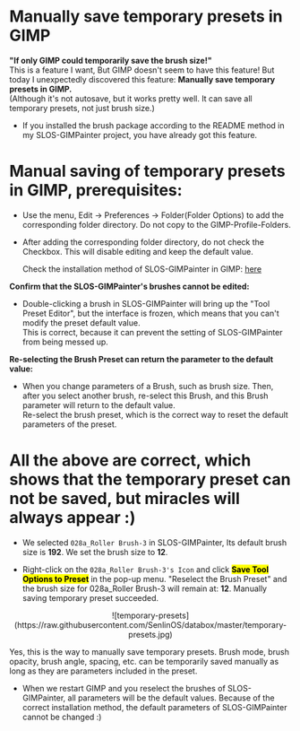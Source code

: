 # Manually save temporary presets in GIMP

**"If only GIMP could temporarily save the brush size!"**
<br />This is a feature I want, But GIMP doesn't seem to have this feature! But today I unexpectedly discovered this feature: **Manually save temporary presets in GIMP.**
<br />(Although it's not autosave, but it works pretty well. It can save all temporary presets, not just brush size.)

- If you installed the brush package according to the README method in my SLOS-GIMPainter project, you have already got this feature.

# Manual saving of temporary presets in GIMP, prerequisites:
- Use the menu, Edit -> Preferences -> Folder(Folder Options) to add the corresponding folder directory. Do not copy to the GIMP-Profile-Folders.
- After adding the corresponding folder directory, do not check the Checkbox. This will disable editing and keep the default value.

	Check the installation method of SLOS-GIMPainter in GIMP: [here](https://github.com/SenlinOS/SLOS-GIMPainter#installation)

**Confirm that the SLOS-GIMPainter's brushes cannot be edited:**

- Double-clicking a brush in SLOS-GIMPainter will bring up the "Tool Preset Editor", but the interface is frozen, which means that you can't modify the preset default value.
<br />This is correct, because it can prevent the setting of SLOS-GIMPainter from being messed up.

**Re-selecting the Brush Preset can return the parameter to the default value:**

- When you change parameters of a Brush, such as brush size. Then, after you select another brush, re-select this Brush, and this Brush parameter will return to the default value.
<br />Re-select the brush preset, which is the correct way to reset the default parameters of the preset.

# All the above are correct, which shows that the temporary preset can not be saved, but miracles will always appear :)

- We selected `028a_Roller Brush-3` in SLOS-GIMPainter, Its default brush size is **192**. We set the brush size to **12**.

- Right-click on the `028a_Roller Brush-3's Icon` and click <mark>**Save Tool Options to Preset**</mark> in the pop-up menu. "Reselect the Brush Preset" and the brush size for 028a_Roller Brush-3 will remain at: **12**. Manually saving temporary preset succeeded.

<center>![temporary-presets](https://raw.githubusercontent.com/SenlinOS/databox/master/temporary-presets.jpg)</center>

Yes, this is the way to manually save temporary presets. Brush mode, brush opacity, brush angle, spacing, etc. can be temporarily saved manually as long as they are parameters included in the preset.

- When we restart GIMP and you reselect the brushes of SLOS-GIMPainter, all parameters will be the default values. Because of the correct installation method, the default parameters of SLOS-GIMPainter cannot be changed :)
